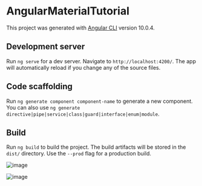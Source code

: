# AngularMaterialTutorial

This project was generated with [Angular CLI](https://github.com/angular/angular-cli) version 10.0.4.

## Development server

Run `ng serve` for a dev server. Navigate to `http://localhost:4200/`. The app will automatically reload if you change any of the source files.

## Code scaffolding

Run `ng generate component component-name` to generate a new component. You can also use `ng generate directive|pipe|service|class|guard|interface|enum|module`.

## Build

Run `ng build` to build the project. The build artifacts will be stored in the `dist/` directory. Use the `--prod` flag for a production build.

![image](https://res.cloudinary.com/singhprateek089/image/upload/v1595483078/Screenshot_33_omcoqm.png)

![image](https://res.cloudinary.com/singhprateek089/image/upload/v1595483093/Screenshot_32_ujst1c.png)
